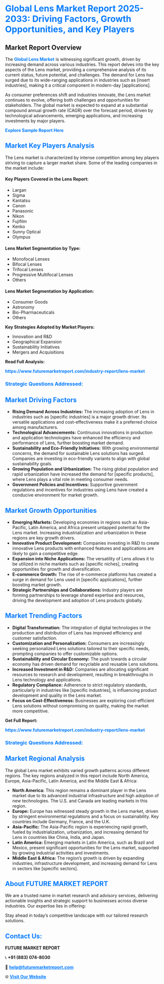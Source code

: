 <h1 style="color: #007BFF;">Global Lens Market Report 2025-2033: Driving Factors, Growth Opportunities, and Key Players</h1>

<section id="overview">
<h2>Market Report Overview</h2>
<p>The <a href="https://www.futuremarketreport.com/industry-report/lens-market" style="color: #007BFF; text-decoration: none;"><strong>Global Lens Market</strong></a> is witnessing significant growth, driven by increasing demand across various industries. This report delves into the key aspects of the Lens market, providing a comprehensive analysis of its current status, future potential, and challenges. The demand for Lens has surged due to its wide-ranging applications in industries such as [insert industries], making it a critical component in modern-day [applications].</p>
<p>As consumer preferences shift and industries innovate, the Lens market continues to evolve, offering both challenges and opportunities for stakeholders. The global market is expected to expand at a substantial compound annual growth rate (CAGR) over the forecast period, driven by technological advancements, emerging applications, and increasing investments by major players.</p>
</section>

<section id="overview">
<p><a href="https://www.futuremarketreport.com/request-sample/reportId=104287" style="color: #007BFF; text-decoration: none;"><strong>Explore Sample Report Here</strong></a></p>
</section>

<section id="key-players">
<h2 style="color: #007BFF;">Market Key Players Analysis</h2>
<p>The Lens market is characterized by intense competition among key players striving to capture a larger market share. Some of the leading companies in the market include:</p>
<h4>Key Players Covered in the Lens Report:</h4>
<ul><li>Largan</li><li>Sigma</li><li>Kantatsu</li><li>Canon</li><li>Panasonic</li><li>Nikon</li><li>Fujifilm</li><li>Kenko</li><li>Sunny Optical</li><li>Olympus</li></ul>
<h4>Lens Market Segmentation by Type:</h4>
<ul><li>Monofocal Lenses</li><li>Bifocal Lenses</li><li>Trifocal Lenses</li><li>Progressive Multifocal Lenses</li><li>Others</li></ul>

<h4>Lens Market Segmentation by Application:</h4>
<ul><li>Consumer Goods</li><li>Astronomy</li><li>Bio-Pharmaceuticals</li><li>Others</li></ul>
<p><strong>Key Strategies Adopted by Market Players:</strong></p>
<ul>
<li>Innovation and R&D</li>
<li>Geographical Expansion</li>
<li>Sustainability Initiatives</li>
<li>Mergers and Acquisitions</li>
</ul>
</section>

<section>
<p><strong>Read Full Analysis: </strong></p><a href="https://www.futuremarketreport.com/industry-report/lens-market" style="color: #007BFF; text-decoration: none;"><strong>https://www.futuremarketreport.com/industry-report/lens-market</strong></a>
<h3 style="color: #007BFF;">Strategic Questions Addressed:</h3>
</section>

<section id="driving-factors">
<h2 style="color: #007BFF;">Market Driving Factors</h2>
<ul>
<li><strong>Rising Demand Across Industries:</strong> The increasing adoption of Lens in industries such as [specific industries] is a major growth driver. Its versatile applications and cost-effectiveness make it a preferred choice among manufacturers.</li>
<li><strong>Technological Advancements:</strong> Continuous innovations in production and application technologies have enhanced the efficiency and performance of Lens, further boosting market demand.</li>
<li><strong>Sustainability and Eco-Friendly Initiatives:</strong> With growing environmental concerns, the demand for sustainable Lens solutions has surged. Companies are investing in eco-friendly variants to align with global sustainability goals.</li>
<li><strong>Growing Population and Urbanization:</strong> The rising global population and rapid urbanization have increased the demand for [specific products], where Lens plays a vital role in meeting consumer needs.</li>
<li><strong>Government Policies and Incentives:</strong> Supportive government regulations and incentives for industries using Lens have created a conducive environment for market growth.</li>
</ul>
</section>

<section id="growth-opportunities">
<h2 style="color: #007BFF;">Market Growth Opportunities</h2>
<ul>
<li><strong>Emerging Markets:</strong> Developing economies in regions such as Asia-Pacific, Latin America, and Africa present untapped potential for the Lens market. Increasing industrialization and urbanization in these regions are key growth drivers.</li>
<li><strong>Innovative Product Development:</strong> Companies investing in R&D to create innovative Lens products with enhanced features and applications are likely to gain a competitive edge.</li>
<li><strong>Expansion into Niche Applications:</strong> The versatility of Lens allows it to be utilized in niche markets such as [specific niches], creating opportunities for growth and diversification.</li>
<li><strong>E-commerce Growth:</strong> The rise of e-commerce platforms has created a surge in demand for Lens used in [specific applications], further boosting market growth.</li>
<li><strong>Strategic Partnerships and Collaborations:</strong> Industry players are forming partnerships to leverage shared expertise and resources, driving the development and adoption of Lens products globally.</li>
</ul>
</section>

<section id="trending-factors">
<h2 style="color: #007BFF;">Market Trending Factors</h2>
<ul>
<li><strong>Digital Transformation:</strong> The integration of digital technologies in the production and distribution of Lens has improved efficiency and customer satisfaction.</li>
<li><strong>Customization and Personalization:</strong> Consumers are increasingly seeking personalized Lens solutions tailored to their specific needs, prompting companies to offer customizable options.</li>
<li><strong>Sustainability and Circular Economy:</strong> The push towards a circular economy has driven demand for recyclable and reusable Lens solutions.</li>
<li><strong>Increased Investment in R&D:</strong> Companies are allocating significant resources to research and development, resulting in breakthroughs in Lens technology and applications.</li>
<li><strong>Regulatory Compliance:</strong> Adherence to strict regulatory standards, particularly in industries like [specific industries], is influencing product development and quality in the Lens market.</li>
<li><strong>Focus on Cost-Effectiveness:</strong> Businesses are exploring cost-efficient Lens solutions without compromising on quality, making the market more competitive.</li>
</ul>
</section>

<section>
<p><strong>Get Full Report: </strong></p><a href="https://www.futuremarketreport.com/industry-report/lens-market" style="color: #007BFF; text-decoration: none;"><strong>https://www.futuremarketreport.com/industry-report/lens-market</strong></a>
<h3 style="color: #007BFF;">Strategic Questions Addressed:</h3>
</section>


<section id="regional-analysis">
<h2 style="color: #007BFF;">Market Regional Analysis</h2>
<p>The global Lens market exhibits varied growth patterns across different regions. The key regions analyzed in this report include North America, Europe, Asia-Pacific, Latin America, and the Middle East & Africa:</p>
<ul>
<li><strong>North America:</strong> This region remains a dominant player in the Lens market due to its advanced industrial infrastructure and high adoption of new technologies. The U.S. and Canada are leading markets in this region.</li>
<li><strong>Europe:</strong> Europe has witnessed steady growth in the Lens market, driven by stringent environmental regulations and a focus on sustainability. Key countries include Germany, France, and the U.K.</li>
<li><strong>Asia-Pacific:</strong> The Asia-Pacific region is experiencing rapid growth, fueled by industrialization, urbanization, and increasing demand for Lens in countries like China, India, and Japan.</li>
<li><strong>Latin America:</strong> Emerging markets in Latin America, such as Brazil and Mexico, present significant opportunities for the Lens market, supported by growing industrial activities and investments.</li>
<li><strong>Middle East & Africa:</strong> The region’s growth is driven by expanding industries, infrastructure development, and increasing demand for Lens in sectors like [specific sectors].</li>
</ul>
</section>

<footer>
<h2 style="color: #007BFF;">About FUTURE MARKET REPORT</h2>
<p>We are a trusted name in market research and advisory services, delivering actionable insights and strategic support to businesses across diverse industries. Our expertise lies in offering:</p>

<p>Stay ahead in today’s competitive landscape with our tailored research solutions.</p>

<h2 style="color: #007BFF;">Contact Us:</h2>
<p><strong>FUTURE MARKET REPORT</strong></p>
<p>📞 <strong>+91 (883) 074-8030</strong></p>
<p>📧 <strong><a href="mailto:help@futuremarketreport.com" style="color: #007BFF;">help@futuremarketreport.com</a></strong></p>
<p>🌐 <strong><a href="https://www.futuremarketreport.com/" style="color: #007BFF;">Visit Our Website</a></strong></p>
</footer>